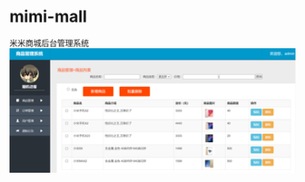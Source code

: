 # mimi-mall
米米商城后台管理系统
![image](https://github.com/ma-zhou/mimi-mall/blob/main/%E9%A1%B9%E7%9B%AE%E6%95%B4%E4%BD%93%E5%9B%BE.PNG)
